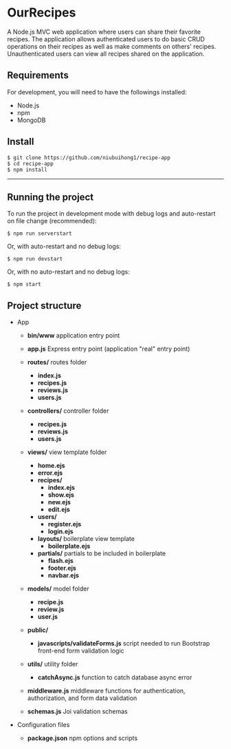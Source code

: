 # OurRecipes

A Node.js MVC web application where users can share their favorite recipes. The application allows authenticated users to do basic CRUD operations on their recipes as well as make comments on others' recipes. Unauthenticated users can view all recipes shared on the application.


## Requirements

For development, you will need to have the followings installed:
* Node.js
* npm
* MongoDB


## Install

    $ git clone https://github.com/niubuihong1/recipe-app
    $ cd recipe-app
    $ npm install

---

## Running the project
To run the project in development mode with debug logs and auto-restart on file change (recommended):

    $ npm run serverstart

Or, with auto-restart and no debug logs:

    $ npm run devstart

Or, with no auto-restart and no debug logs:

    $ npm start
    

## Project structure
* App
  * **bin/www** application entry point
  * **app.js** Express entry point (application "real" entry point)
  * **routes/** routes folder
    * **index.js**
    * **recipes.js**
    * **reviews.js**
    * **users.js**
  * **controllers/** controller folder
    * **recipes.js**
    * **reviews.js**
    * **users.js**
  * **views/** view template folder
    * **home.ejs** 
    * **error.ejs**
    * **recipes/**
      * **index.ejs**
      * **show.ejs**
      * **new.ejs**
      * **edit.ejs**
    * **users/**
      * **register.ejs**
      * **login.ejs**
    * **layouts/** boilerplate view template
      * **boilerplate.ejs**
    * **partials/** partials to be included in boilerplate
      * **flash.ejs**
      * **footer.ejs**
      * **navbar.ejs**
  * **models/** model folder
    * **recipe.js**
    * **review.js**
    * **user.js**

  * **public/**
    * **javascripts/validateForms.js** script needed to run Bootstrap front-end form validation logic
  * **utils/** utility folder
    * **catchAsync.js** function to catch database async error
  * **middleware.js** middleware functions for authentication, authorization, and form data validation
  * **schemas.js** Joi validation schemas

* Configuration files
  * **package.json** npm options and scripts